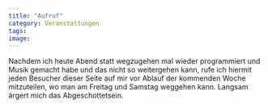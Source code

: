 ```yaml
---
title: "Aufruf"
category: Veranstaltungen
tags: 
image: 
---
```


Nachdem ich heute Abend statt wegzugehen mal wieder programmiert und Musik gemacht habe und das nicht so weitergehen kann, rufe ich hiermit jeden Besucher dieser Seite auf mir vor Ablauf der kommenden Woche mitzuteilen, wo man am Freitag und Samstag weggehen kann. Langsam ärgert mich das Abgeschottetsein.
